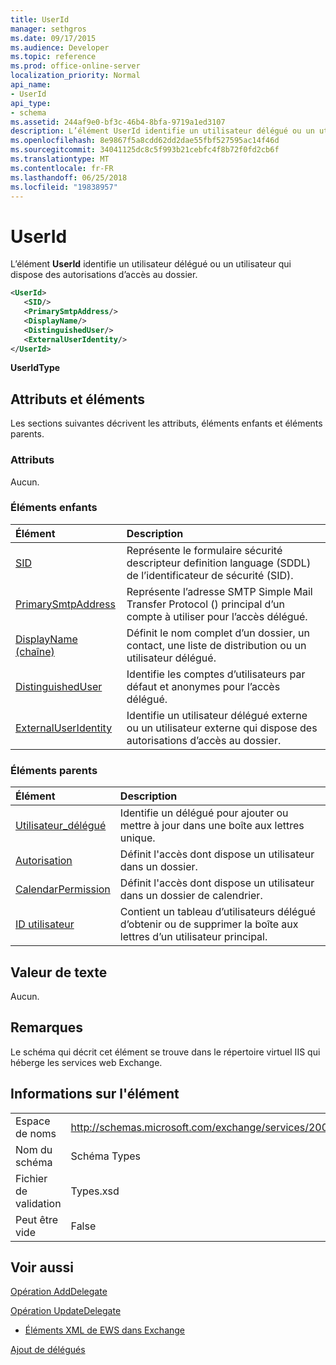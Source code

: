 ```yaml
---
title: UserId
manager: sethgros
ms.date: 09/17/2015
ms.audience: Developer
ms.topic: reference
ms.prod: office-online-server
localization_priority: Normal
api_name:
- UserId
api_type:
- schema
ms.assetid: 244af9e0-bf3c-46b4-8bfa-9719a1ed3107
description: L’élément UserId identifie un utilisateur délégué ou un utilisateur qui dispose des autorisations d’accès au dossier.
ms.openlocfilehash: 8e9867f5a8cdd62dd2dae55fbf527595ac14f46d
ms.sourcegitcommit: 34041125dc8c5f993b21cebfc4f8b72f0fd2cb6f
ms.translationtype: MT
ms.contentlocale: fr-FR
ms.lasthandoff: 06/25/2018
ms.locfileid: "19838957"
---
```

# <a name="userid"></a>UserId

L’élément **UserId** identifie un utilisateur délégué ou un utilisateur qui dispose des autorisations d’accès au dossier. 
  
```xml
<UserId>
   <SID/>
   <PrimarySmtpAddress/>
   <DisplayName/>
   <DistinguishedUser/>
   <ExternalUserIdentity/>
</UserId>
```

 **UserIdType**
## <a name="attributes-and-elements"></a>Attributs et éléments

Les sections suivantes décrivent les attributs, éléments enfants et éléments parents.
  
### <a name="attributes"></a>Attributs

Aucun.
  
### <a name="child-elements"></a>Éléments enfants

|**Élément**|**Description**|
|:-----|:-----|
|[SID](sid.md) <br/> |Représente le formulaire sécurité descripteur definition language (SDDL) de l’identificateur de sécurité (SID).  <br/> |
|[PrimarySmtpAddress](primarysmtpaddress.md) <br/> |Représente l’adresse SMTP Simple Mail Transfer Protocol () principal d’un compte à utiliser pour l’accès délégué.  <br/> |
|[DisplayName (chaîne)](displayname-string.md) <br/> |Définit le nom complet d’un dossier, un contact, une liste de distribution ou un utilisateur délégué.  <br/> |
|[DistinguishedUser](distinguisheduser.md) <br/> |Identifie les comptes d’utilisateurs par défaut et anonymes pour l’accès délégué.  <br/> |
|[ExternalUserIdentity](externaluseridentity.md) <br/> |Identifie un utilisateur délégué externe ou un utilisateur externe qui dispose des autorisations d’accès au dossier.  <br/> |
   
### <a name="parent-elements"></a>Éléments parents

|**Élément**|**Description**|
|:-----|:-----|
|[Utilisateur_délégué](delegateuser.md) <br/> |Identifie un délégué pour ajouter ou mettre à jour dans une boîte aux lettres unique.  <br/> |
|[Autorisation](permission.md) <br/> |Définit l'accès dont dispose un utilisateur dans un dossier.  <br/> |
|[CalendarPermission](calendarpermission.md) <br/> |Définit l'accès dont dispose un utilisateur dans un dossier de calendrier.  <br/> |
|[ID utilisateur](userids.md) <br/> |Contient un tableau d’utilisateurs délégué d’obtenir ou de supprimer la boîte aux lettres d’un utilisateur principal.  <br/> |
   
## <a name="text-value"></a>Valeur de texte

Aucun.
  
## <a name="remarks"></a>Remarques

Le schéma qui décrit cet élément se trouve dans le répertoire virtuel IIS qui héberge les services web Exchange.
  
## <a name="element-information"></a>Informations sur l'élément

|||
|:-----|:-----|
|Espace de noms  <br/> |http://schemas.microsoft.com/exchange/services/2006/types  <br/> |
|Nom du schéma  <br/> |Schéma Types  <br/> |
|Fichier de validation  <br/> |Types.xsd  <br/> |
|Peut être vide  <br/> |False  <br/> |
   
## <a name="see-also"></a>Voir aussi



[Opération AddDelegate](adddelegate-operation.md)
  
[Opération UpdateDelegate](updatedelegate-operation.md)


- [Éléments XML de EWS dans Exchange](ews-xml-elements-in-exchange.md)


[Ajout de délégués](http://msdn.microsoft.com/library/3a744150-66a3-4a13-9433-793603ba5038%28Office.15%29.aspx)


